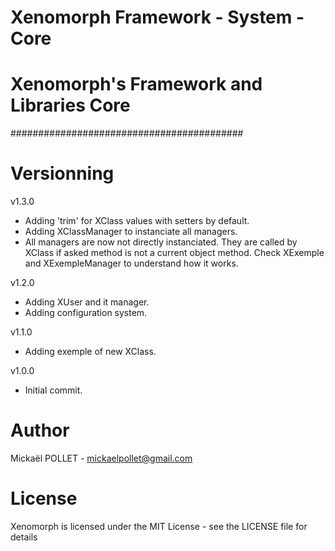 # Xenomorph Framework - System - Core
# Xenomorph's Framework and Libraries Core
##########################################

# Versionning

v1.3.0
- Adding 'trim' for XClass values with setters by default.
- Adding XClassManager to instanciate all managers.
- All managers are now not directly instanciated. They are called by XClass if asked method is not a current object method. Check XExemple and XExempleManager to understand how it works.

v1.2.0
- Adding XUser and it manager.
- Adding configuration system.

v1.1.0
- Adding exemple of new XClass.

v1.0.0
- Initial commit.

# Author
Mickaël POLLET - mickaelpollet@gmail.com

# License
Xenomorph is licensed under the MIT License - see the LICENSE file for details
